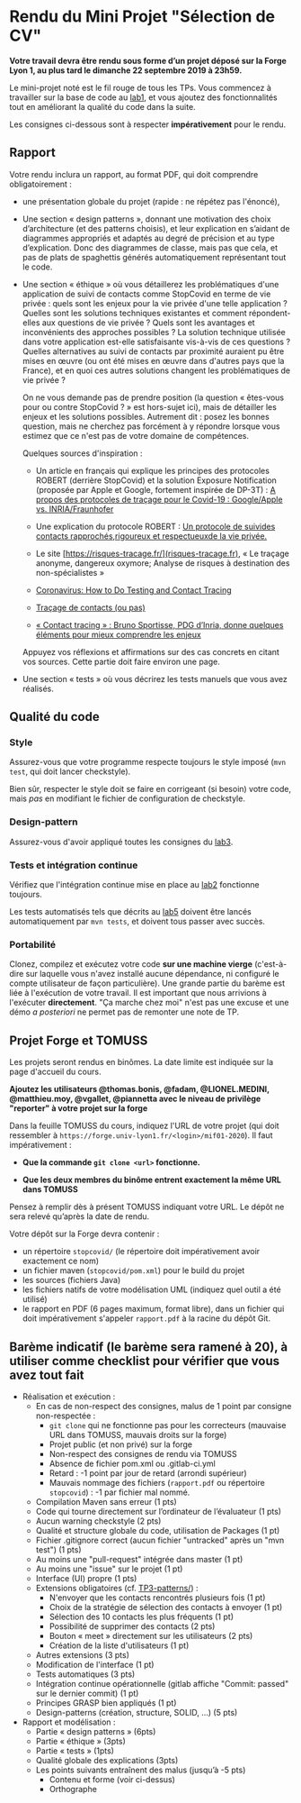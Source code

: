 # Rendu du Mini Projet "Sélection de CV"

**Votre travail devra être rendu sous forme d’un projet déposé sur la Forge Lyon 1, au plus tard le dimanche 22 septembre 2019 à 23h59.**

Le mini-projet noté est le fil rouge de tous les TPs. Vous commencez à
travailler sur la base de code au [lab1](TP1-java/), et vous ajoutez
des fonctionnalités tout en améliorant la qualité du code dans la
suite.

Les consignes ci-dessous sont à respecter **impérativement** pour le rendu.

## Rapport

Votre rendu inclura un rapport, au format PDF, qui doit comprendre
obligatoirement :

- une présentation globale du projet (rapide : ne répétez pas
  l'énoncé),

- Une section « design patterns », donnant une motivation des choix d’architecture (et des patterns choisis), et leur explication en s’aidant de diagrammes appropriés et adaptés au degré de précision et au type d’explication. Donc des diagrammes de classe, mais pas que cela, et pas de plats de spaghettis générés automatiquement représentant tout le code.
  
- Une section « éthique » où vous détaillerez les problématiques d'une application de suivi de contacts comme StopCovid en terme de vie privée : quels sont les enjeux pour la vie privée d'une telle application ? Quelles sont les solutions techniques existantes et comment répondent-elles aux questions de vie privée ? Quels sont les avantages et inconvénients des approches possibles ? La solution technique utilisée dans votre application est-elle satisfaisante vis-à-vis de ces questions ? Quelles alternatives au suivi de contacts par proximité auraient pu être mises en œuvre (ou ont été mises en œuvre dans d'autres pays que la France), et en quoi ces autres solutions changent les problématiques de vie privée ?

  On ne vous demande pas de prendre position (la question « êtes-vous pour ou contre StopCovid ? » est hors-sujet ici), mais de détailler les enjeux et les solutions possibles. Autrement dit : posez les bonnes question, mais ne cherchez pas forcément à y répondre lorsque vous estimez que ce n'est pas de votre domaine de compétences.

  Quelques sources d'inspiration :

  * Un article en français qui explique les principes des protocoles ROBERT (derrière StopCovid) et la solution Exposure Notification (proposée par Apple et Google, fortement inspirée de DP-3T) : [A propos des protocoles de traçage pour le Covid-19 : Google/Apple vs. INRIA/Fraunhofer](https://linuxfr.org/users/codefish/journaux/a-propos-des-protocoles-de-tracage-pour-le-covid-19-google-apple-vs-inria-fraunhofer)

  * Une explication du protocole ROBERT : [Un protocole de suivides contacts rapprochés,rigoureux et respectueuxde la vie privée.](https://www.inria.fr/sites/default/files/2020-04/Pr%C3%A9sentation%20du%20protocole%20Robert.pdf)

  * Le site [https://risques-tracage.fr/](risques-tracage.fr), « Le traçage anonyme, dangereux oxymore; Analyse de risques à destination des non-spécialistes »

  * [Coronavirus: How to Do Testing and Contact Tracing](https://medium.com/@tomaspueyo/coronavirus-how-to-do-testing-and-contact-tracing-bde85b64072e)

  * [Traçage de contacts (ou pas)](https://sites.google.com/view/covid19-distanciationsociale/)

  * [« Contact tracing » : Bruno Sportisse, PDG d’Inria, donne quelques éléments pour mieux comprendre les enjeux](https://www.inria.fr/fr/contact-tracing-bruno-sportisse-pdg-dinria-donne-quelques-elements-pour-mieux-comprendre-les-enjeux)
  
  Appuyez vos réflexions et affirmations sur des cas concrets en citant vos sources. Cette partie doit faire environ une page.
  
- Une section « tests » où vous décrirez les tests manuels que vous
  avez réalisés.

## Qualité du code

### Style

Assurez-vous que votre programme respecte toujours le style imposé
(`mvn test`, qui doit lancer checkstyle).

Bien sûr, respecter le style doit se faire en corrigeant (si besoin)
votre code, mais *pas* en modifiant le fichier de configuration de
checkstyle.

### Design-pattern

Assurez-vous d'avoir appliqué toutes les consignes du
[lab3](TP3-patterns/).

### Tests et intégration continue

Vérifiez que l'intégration continue mise en place au
[lab2](TP2-outils/) fonctionne toujours.

Les tests automatisés tels que décrits au [lab5](TP4-tests/) doivent
être lancés automatiquement par `mvn tests`, et doivent tous passer
avec succès.

### Portabilité

Clonez, compilez et exécutez votre code **sur une machine vierge**
(c'est-à-dire sur laquelle vous n'avez installé aucune dépendance, ni
configuré le compte utilisateur de façon particulière). Une grande
partie du barème est liée à l'exécution de votre travail. Il est
important que nous arrivions à l'exécuter **directement**. "Ça marche
chez moi" n'est pas une excuse et une démo *a posteriori* ne permet
pas de remonter une note de TP.

## Projet Forge et TOMUSS

Les projets seront rendus en binômes. La date limite est indiquée sur
la page d'accueil du cours.

**Ajoutez les utilisateurs @thomas.bonis, @fadam, @LIONEL.MEDINI,
@matthieu.moy, @vgallet, @piannetta avec le niveau de privilège
"reporter" à votre projet sur la forge**

Dans la feuille TOMUSS du cours, indiquez l'URL de votre projet (qui
doit ressembler à `https://forge.univ-lyon1.fr/<login>/mif01-2020`). Il
faut impérativement :

- **Que la commande `git clone <url>` fonctionne.**

- **Que les deux membres du binôme entrent exactement la même URL dans TOMUSS**

Pensez à remplir dès à présent TOMUSS indiquant votre URL.
Le dépôt ne sera relevé qu’après la date de rendu.

Votre dépôt sur la Forge devra contenir :

- un répertoire `stopcovid/` (le répertoire doit impérativement avoir exactement ce nom)
- un fichier maven (`stopcovid/pom.xml`) pour le build du projet
- les sources (fichiers Java)
- les fichiers natifs de votre modélisation UML (indiquez quel outil a été utilisé)
- le rapport en PDF (6 pages maximum, format libre), dans un fichier qui doit impérativement s'appeler `rapport.pdf` à la racine du dépôt Git.

## Barème indicatif (le barème sera ramené à 20), à utiliser comme checklist pour vérifier que vous avez tout fait

- Réalisation et exécution :
  - En cas de non-respect des consignes, malus de 1 point par consigne non-respectée :
    - `git clone` qui ne fonctionne pas pour les correcteurs (mauvaise URL dans TOMUSS, mauvais droits sur la forge)
    - Projet public (et non privé) sur la forge
    - Non-respect des consignes de rendu via TOMUSS
    - Absence de fichier pom.xml ou .gitlab-ci.yml
    - Retard : -1 point par jour de retard (arrondi supérieur)
    - Mauvais nommage des fichiers (`rapport.pdf` ou répertoire `stopcovid`) : -1 par fichier mal nommé.
  - Compilation Maven sans erreur (1 pts)
  - Code qui tourne directement sur l’ordinateur de l’évaluateur (1 pts)
  - Aucun warning checkstyle (2 pts)
  - Qualité et structure globale du code, utilisation de Packages (1 pt)
  - Fichier .gitignore correct (aucun fichier "untracked" après un "mvn test") (1 pts)
  - Au moins une "pull-request" intégrée dans master (1 pt)
  - Au moins une "issue" sur le projet (1 pt)
  - Interface (UI) propre (1 pts)
  - Extensions obligatoires (cf. [TP3-patterns/](TP3-patterns/)) :
    - N'envoyer que les contacts rencontrés plusieurs fois (1 pt)
    - Choix de la stratégie de sélection des contacts à envoyer (1 pt)
    - Sélection des 10 contacts les plus fréquents (1 pt)
    - Possibilité de supprimer des contacts (2 pts)
    - Bouton « meet » directement sur les utilisateurs (2 pts)
    - Création de la liste d'utilisateurs (1 pt)
  - Autres extensions (3 pts)
  - Modification de l'interface (1 pt)
  - Tests automatiques (3 pts)
  - Intégration continue opérationnelle (gitlab affiche "Commit: passed" sur le dernier commit) (1 pt)
  - Principes GRASP bien appliqués (1 pt)
  - Design-patterns (création, structure, SOLID, ...) (5 pts)
- Rapport et modélisation :
  - Partie « design patterns » (6pts)
  - Partie « éthique » (3pts)
  - Partie « tests » (1pts)
  - Qualité globale des explications (3pts)
  - Les points suivants entraînent des malus (jusqu’à -5 pts)
    - Contenu et forme (voir ci-dessus)
    - Orthographe
